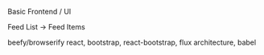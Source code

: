 Basic Frontend / UI

Feed List -> Feed Items

beefy/browserify react, bootstrap, react-bootstrap, flux architecture, babel
